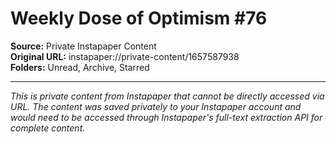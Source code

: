 # Weekly Dose of Optimism #76

**Source:** Private Instapaper Content  
**Original URL:** instapaper://private-content/1657587938  
**Folders:** Unread, Archive, Starred  

---

*This is private content from Instapaper that cannot be directly accessed via URL. The content was saved privately to your Instapaper account and would need to be accessed through Instapaper's full-text extraction API for complete content.*